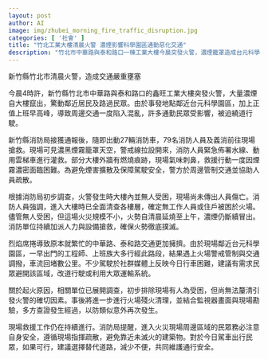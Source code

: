 ```yaml
---
layout: post
author: AI
image: img/zhubei_morning_fire_traffic_disruption.jpg
categories: [ '社會' ]
title: "竹北工業大樓清晨火警 濃煙影響科學園區通勤惡化交通"
description: "竹北市中華路與泰和路口一棟工業大樓今晨突發火警，濃煙籠罩造成台元科學園區一帶交通嚴重壅塞。消防局出動大批人車搶救，所幸無人受困或傷亡，起火原因調查中。目前救援持續進行，警方呼籲駕駛改道行駛以減緩擁堵。"
---
```

新竹縣竹北市清晨火警，造成交通嚴重壅塞

今晨4時許，新竹縣竹北市中華路與泰和路口的鑫旺工業大樓突發火警，大量濃煙自大樓竄出，驚動鄰近居民及路過民眾。由於事發地點鄰近台元科學園區，加上正值上班早高峰，導致周邊交通一度陷入混亂，許多通勤民眾受影響，被迫繞道行駛。

新竹縣消防局接獲通報後，隨即出動27輛消防車，79名消防人員及義消前往現場搶救。現場可見濃黑煙霧籠罩天空，警戒線拉設開來，消防人員緊急佈署水線、動用雲梯車進行灌救。部分大樓外牆有燃燒痕跡，現場氣味刺鼻，救援行動一度因煙霧濃密面臨困難。為避免煙害擴散及保障駕駛安全，警方於周邊管制交通並協助人員疏散。

根據消防局初步調查，火警發生時大樓內並無人受困，現場尚未傳出人員傷亡。消防人員強調，進入大樓時已全面清查各樓層，確定無工作人員或住戶被困於火場。儘管無人受困，但這場火災規模不小，火勢自清晨延燒至上午，濃煙仍斷續冒出。消防單位持續加派人力與設備搶救，確保火勢徹底撲滅。

烈焰席捲導致原本就繁忙的中華路、泰和路交通更加擁擠。由於現場鄰近台元科學園區，一早出門的工程師、上班族大多行經此路段，結果遇上火場警戒管制與交通調撥，車流回堵數公里。不少駕駛於社群媒體上反映今日行車困難，建議有需求民眾避開該區域，改道行駛或利用大眾運輸系統。

關於起火原因，相關單位已展開調查，初步排除現場有人為受困，但尚無法釐清引發火警的確切因素。事後將進一步進行火場殘火清理，並結合監視器畫面與現場勘驗，多方查證發生經過，以防類似意外再次發生。

現場救援工作仍在持續進行。消防局提醒，進入火災現場周邊區域的民眾務必注意自身安全，遵循現場指揮疏散，避免靠近未滅火的建築物。對於今日駕車出行民眾，如果可行，建議選擇替代道路，減少不便，共同維護通行安全。